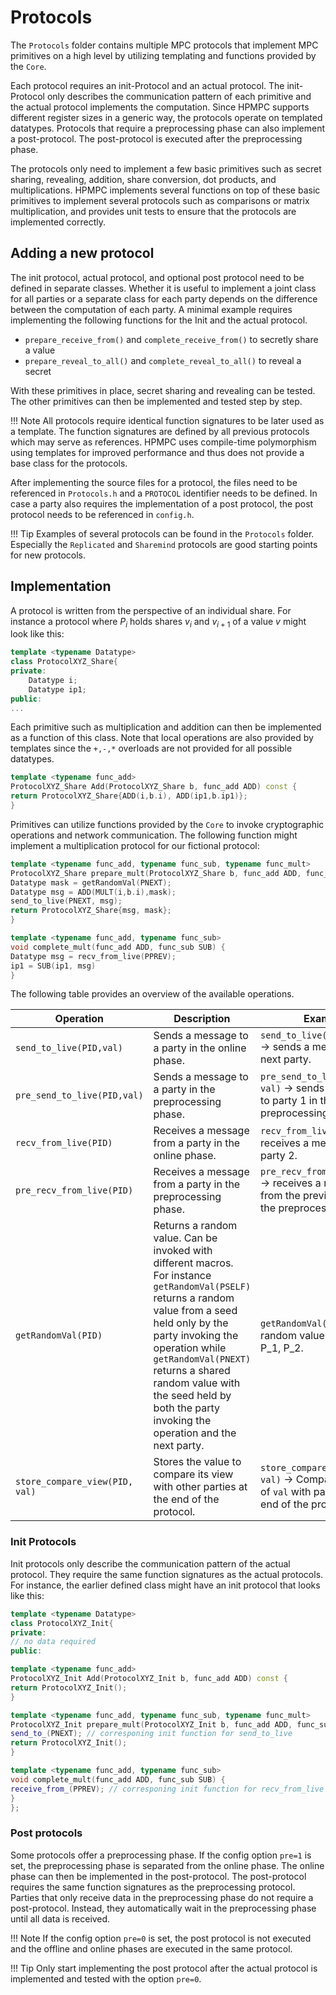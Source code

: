 # Protocols

The `Protocols` folder contains multiple MPC protocols that implement MPC primitives on a high level by utilizing templating and functions provided by the `Core`.

Each protocol requires an init-Protocol and an actual protocol. The init-Protocol only describes the communication pattern of each primitive and the actual protocol implements the computation. Since HPMPC supports different register sizes in a generic way, the protocols operate on templated datatypes. Protocols that require a preprocessing phase can also implement a post-protocol. The post-protocol is executed after the preprocessing phase.

The protocols only need to implement a few basic primitives such as secret sharing, revealing, addition, share conversion, dot products, and multiplications. 
HPMPC implements several functions on top of these basic primitives to implement several protocols such as comparisons or matrix multiplication, and provides unit tests to ensure that the protocols are implemented correctly. 


## Adding a new protocol

The init protocol, actual protocol, and optional post protocol need to be defined in separate classes. 
Whether it is useful to implement a joint class for all parties or a separate class for each party depends on the difference between the computation of each party.
A minimal example requires implementing the following functions for the Init and the actual protocol.

- `prepare_receive_from()` and `complete_receive_from()` to secretly share a value
- `prepare_reveal_to_all()` and `complete_reveal_to_all()` to reveal a secret

With these primitives in place, secret sharing and revealing can be tested.
The other primitives can then be implemented and tested step by step.

!!! Note
    All protocols require identical function signatures to be later used as a template. The function signatures are defined by all previous protocols which may serve as references. HPMPC uses compile-time polymorphism using templates for improved performance and thus does not provide a base class for the protocols.

After implementing the source files for a protocol, the files need to be referenced in `Protocols.h` and a `PROTOCOL` identifier needs to be defined. In case a party also requires the implementation of a post protocol, the post protocol needs to be referenced in `config.h`.

!!! Tip
    Examples of several protocols can be found in the `Protocols` folder. Especially the `Replicated` and `Sharemind` protocols are good starting points for new protocols.

## Implementation

A protocol is written from the perspective of an individual share.
For instance a protocol where $P_i$ holds shares $v_i$ and $v_{i+1}$ of a value $v$ might look like this:

```cpp
template <typename Datatype>
class ProtocolXYZ_Share{
private:
    Datatype i;
    Datatype ip1;
public:
...
```

Each primitive such as multiplication and addition can then be implemented as a function of this class. Note that local operations are also provided by templates since the `+,-,*` overloads are not provided for all possible datatypes.
```cpp
template <typename func_add>
ProtocolXYZ_Share Add(ProtocolXYZ_Share b, func_add ADD) const {
return ProtocolXYZ_Share{ADD(i,b.i), ADD(ip1,b.ip1)};
}
```

Primitives can utilize functions provided by the `Core` to invoke cryptographic operations and network communication. The following function might implement a multiplication protocol for our fictional protocol:
```cpp
template <typename func_add, typename func_sub, typename func_mult>
ProtocolXYZ_Share prepare_mult(ProtocolXYZ_Share b, func_add ADD, func_sub SUB, func_mult MULT) const {
Datatype mask = getRandomVal(PNEXT);
Datatype msg = ADD(MULT(i,b.i),mask);
send_to_live(PNEXT, msg);
return ProtocolXYZ_Share{msg, mask};
}

template <typename func_add, typename func_sub>
void complete_mult(func_add ADD, func_sub SUB) {
Datatype msg = recv_from_live(PPREV);
ip1 = SUB(ip1, msg)
}
```

The following table provides an overview of the available operations.

| Operation | Description | Example |
| --- | --- | --- |
| `send_to_live(PID,val)` | Sends a message to a party in the online phase. | `send_to_live(PNEXT, val)` -> sends a message to the next party. |
| `pre_send_to_live(PID,val)` | Sends a message to a party in the preprocessing phase. | `pre_send_to_live(P_1, val)` -> sends a message to party 1 in the preprocessing phase. |
| `recv_from_live(PID)` | Receives a message from a party in the online phase. | `recv_from_live(P_2)` -> receives a message from party 2. |
| `pre_recv_from_live(PID)` | Receives a message from a party in the preprocessing phase. | `pre_recv_from_live(PPREV)` -> receives a message from the previous party in the preprocessing phase. |
| `getRandomVal(PID)` | Returns a random value. Can be invoked with different macros. For instance `getRandomVal(PSELF)` returns a random value from a seed held only by the party invoking the operation while `getRandomVal(PNEXT)` returns a shared random value with the seed held by both the party invoking the operation and the next party. | `getRandomVal(P_012)` -> random value held by P_0, P_1, P_2. |
| `store_compare_view(PID, val)` | Stores the value to compare its view with other parties at the end of the protocol. | `store_compare_view(P_1, val)` -> Compare the view of `val` with party 1 at the end of the protocol. |


### Init Protocols

Init protocols only describe the communication pattern of the actual protocol. They require the same function signatures as the actual protocols. For instance, the earlier defined class might have an init protocol that looks like this:
```cpp
template <typename Datatype>
class ProtocolXYZ_Init{
private:
// no data required
public:

template <typename func_add>
ProtocolXYZ_Init Add(ProtocolXYZ_Init b, func_add ADD) const {
return ProtocolXYZ_Init();
}

template <typename func_add, typename func_sub, typename func_mult>
ProtocolXYZ_Init prepare_mult(ProtocolXYZ_Init b, func_add ADD, func_sub SUB, func_mult MULT) const {
send_to_(PNEXT); // corresponing init function for send_to_live
return ProtocolXYZ_Init();
}

template <typename func_add, typename func_sub>
void complete_mult(func_add ADD, func_sub SUB) {
receive_from_(PPREV); // corresponing init function for recv_from_live
}
};
```

### Post protocols

Some protocols offer a preprocessing phase. If the config option `pre=1` is set, the preprocessing phase is separated from the online phase. The online phase can then be implemented in the post-protocol. The post-protocol requires the same function signatures as the preprocessing protocol.
Parties that only receive data in the preprocessing phase do not require a post-protocol. Instead, they automatically wait in the preprocessing phase until all data is received.

!!! Note
    If the config option `pre=0` is set, the post protocol is not executed and the offline and online phases are executed in the same protocol.

!!! Tip
    Only start implementing the post protocol after the actual protocol is implemented and tested with the option `pre=0`.


